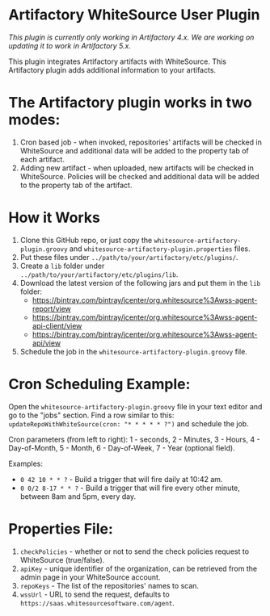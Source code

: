 Artifactory WhiteSource User Plugin
===================================

*This plugin is currently only working in Artifactory 4.x. We are working on updating it to work in Artifactory 5.x.*

This plugin integrates Artifactory artifacts with WhiteSource. This Artifactory
plugin adds additional information to your artifacts.

The Artifactory plugin works in two modes:
==========================================

1. Cron based job - when invoked, repositories' artifacts will be checked in
   WhiteSource and additional data will be added to the property tab of each
   artifact.
2. Adding new artifact - when uploaded, new artifacts will be checked in
   WhiteSource. Policies will be checked and additional data will be added to
   the property tab of the artifact.

How it Works
============

1. Clone this GitHub repo, or just copy the
   `whitesource-artifactory-plugin.groovy` and
   `whitesource-artifactory-plugin.properties` files.
2. Put these files under `../path/to/your/artifactory/etc/plugins/`.
3. Create a `lib` folder under `../path/to/your/artifactory/etc/plugins/lib`.
4. Download the latest version of the following jars and put them in the `lib`
   folder:
   * https://bintray.com/bintray/jcenter/org.whitesource%3Awss-agent-report/view
   * https://bintray.com/bintray/jcenter/org.whitesource%3Awss-agent-api-client/view
   * https://bintray.com/bintray/jcenter/org.whitesource%3Awss-agent-api/view
5. Schedule the job in the `whitesource-artifactory-plugin.groovy` file.

Cron Scheduling Example:
========================

Open the `whitesource-artifactory-plugin.groovy` file in your text editor and go
to the "jobs" section. Find a row similar to this:
`updateRepoWithWhiteSource(cron: "* * * * * ?")` and schedule the job.

Cron parameters (from left to right): 1 - seconds, 2 - Minutes, 3 - Hours, 4 -
Day-of-Month, 5 - Month, 6 - Day-of-Week, 7 - Year (optional field).

Examples:
- `0 42 10 * * ?` - Build a trigger that will fire daily at 10:42 am.
- `0 0/2 8-17 * * ?` - Build a trigger that will fire every other minute,
between 8am and 5pm, every day.

Properties File:
================

1. `checkPolicies` - whether or not to send the check policies request to
   WhiteSource (true/false).
2. `apiKey` - unique identifier of the organization, can be retrieved from the
   admin page in your WhiteSource account.
3. `repoKeys` - The list of the repositories' names to scan.
4. `wssUrl` - URL to send the request, defaults to
   `https://saas.whitesourcesoftware.com/agent`.
